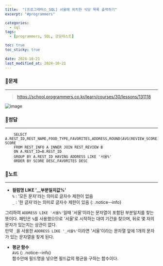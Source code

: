 ```yaml
---
title:  "[프로그래머스_SQL] 서울에 위치한 식당 목록 출력하기"
excerpt: "#programmers"

categories:
  - sql
tags:
  - [programmers, SQL, 코딩테스트]

toc: true
toc_sticky: true
 
date: 2024-10-21
last_modified_at: 2024-10-21
---
```


### 📜문제
-----
> <https://school.programmers.co.kr/learn/courses/30/lessons/131118>

![image](https://github.com/user-attachments/assets/eca3b320-b9ff-499b-b752-d51a9f8c28da)
  
    
### 📜정답
-----
```
    SELECT A.REST_ID,REST_NAME,FOOD_TYPE,FAVORITES,ADDRESS,ROUND(AVG(REVIEW_SCORE),2)AS SCORE
    FROM REST_INFO A INNER JOIN REST_REVIEW B 
    ON A.REST_ID=B.REST_ID
    GROUP BY A.REST_ID HAVING ADDRESS LIKE '서울%'
    ORDER BY SCORE DESC,FAVORITES DESC
```

  
### 📜노트
-----
* **컬럼명 LIKE '__부분일치값%'**   
    `%` : '모든 문자'라는 의미로 글자수 제한이 없음  
    `_` : '한 글자'라는 의미로 글자수 제한이 있음
 {: .notice--info}  
      
그리하여 `ADDRESS LIKE '서울%'`일때 '서울'이라는 문자열이 포함된 부분일치를 찾는 뜻이다. 패턴은 `%`를 사용했으므로 '서울'로 시작하는 대여 기간을 찾으며, 뒤로 몇 자의 문자가 있는지는 상관이 없다.  
만약 `_`을 사용한 `ADDRESS LIKE '_서울%'`이라면 '서울'이라는 문자열 앞에 1개의 문자가 있는 문자열을 찾게 된다.
  
* **평균 함수**  
    `AVG`
{: .notice--info}   
함수안에 필드명을 넣으면 필드값의 평균을 구하는 함수이다.


